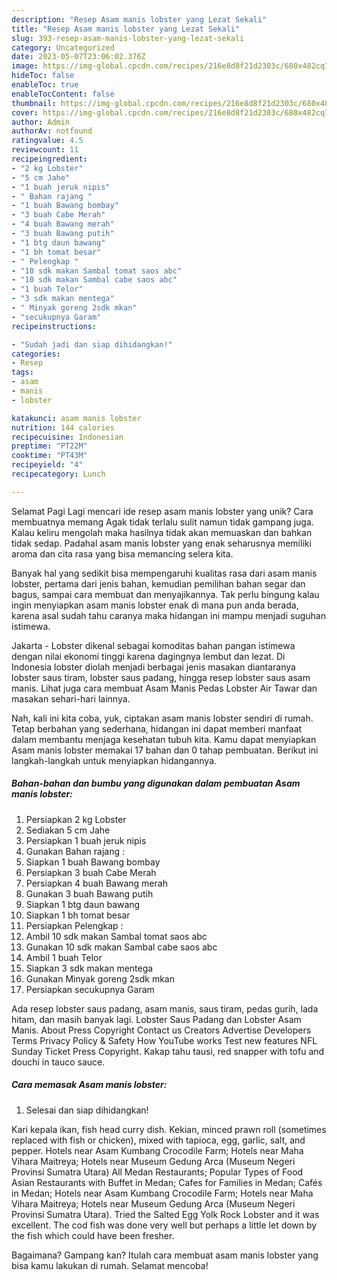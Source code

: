 ```yaml
---
description: "Resep Asam manis lobster yang Lezat Sekali"
title: "Resep Asam manis lobster yang Lezat Sekali"
slug: 393-resep-asam-manis-lobster-yang-lezat-sekali
category: Uncategorized
date: 2023-05-07T23:06:02.376Z
image: https://img-global.cpcdn.com/recipes/216e8d8f21d2303c/680x482cq70/asam-manis-lobster-foto-resep-utama.jpg
hideToc: false
enableToc: true
enableTocContent: false
thumbnail: https://img-global.cpcdn.com/recipes/216e8d8f21d2303c/680x482cq70/asam-manis-lobster-foto-resep-utama.jpg
cover: https://img-global.cpcdn.com/recipes/216e8d8f21d2303c/680x482cq70/asam-manis-lobster-foto-resep-utama.jpg
author: Admin
authorAv: notfound
ratingvalue: 4.5
reviewcount: 11
recipeingredient:
- "2 kg Lobster"
- "5 cm Jahe"
- "1 buah jeruk nipis"
- " Bahan rajang "
- "1 buah Bawang bombay"
- "3 buah Cabe Merah"
- "4 buah Bawang merah"
- "3 buah Bawang putih"
- "1 btg daun bawang"
- "1 bh tomat besar"
- " Pelengkap "
- "10 sdk makan Sambal tomat saos abc"
- "10 sdk makan Sambal cabe saos abc"
- "1 buah Telor"
- "3 sdk makan mentega"
- " Minyak goreng 2sdk mkan"
- "secukupnya Garam"
recipeinstructions:

- "Sudah jadi dan siap dihidangkan!"
categories:
- Resep
tags:
- asam
- manis
- lobster

katakunci: asam manis lobster 
nutrition: 144 calories
recipecuisine: Indonesian
preptime: "PT22M"
cooktime: "PT43M"
recipeyield: "4"
recipecategory: Lunch

---
```



Selamat Pagi Lagi mencari ide resep asam manis lobster yang unik? Cara membuatnya memang Agak tidak terlalu sulit namun tidak gampang juga. Kalau keliru mengolah maka hasilnya tidak akan memuaskan dan bahkan tidak sedap. Padahal asam manis lobster yang enak seharusnya memiliki aroma dan cita rasa yang bisa memancing selera kita.


Banyak hal yang sedikit bisa mempengaruhi kualitas rasa dari asam manis lobster, pertama dari jenis bahan, kemudian pemilihan bahan segar dan bagus, sampai cara membuat dan menyajikannya. Tak perlu bingung kalau ingin menyiapkan asam manis lobster enak di mana pun anda berada, karena asal sudah tahu caranya maka hidangan ini mampu menjadi suguhan istimewa.

Jakarta - Lobster dikenal sebagai komoditas bahan pangan istimewa dengan nilai ekonomi tinggi karena dagingnya lembut dan lezat. Di Indonesia lobster diolah menjadi berbagai jenis masakan diantaranya lobster saus tiram, lobster saus padang, hingga resep lobster saus asam manis. Lihat juga cara membuat Asam Manis Pedas Lobster Air Tawar dan masakan sehari-hari lainnya.


Nah, kali ini kita coba, yuk, ciptakan asam manis lobster sendiri di rumah. Tetap berbahan yang sederhana, hidangan ini dapat memberi manfaat dalam membantu menjaga kesehatan tubuh kita. Kamu dapat menyiapkan Asam manis lobster memakai 17 bahan dan 0 tahap pembuatan. Berikut ini langkah-langkah untuk menyiapkan hidangannya.

<!--inarticleads1-->

##### Bahan-bahan dan bumbu yang digunakan dalam pembuatan Asam manis lobster:

1. Persiapkan 2 kg Lobster
1. Sediakan 5 cm Jahe
1. Persiapkan 1 buah jeruk nipis
1. Gunakan  Bahan rajang :
1. Siapkan 1 buah Bawang bombay
1. Persiapkan 3 buah Cabe Merah
1. Persiapkan 4 buah Bawang merah
1. Gunakan 3 buah Bawang putih
1. Siapkan 1 btg daun bawang
1. Siapkan 1 bh tomat besar
1. Persiapkan  Pelengkap :
1. Ambil 10 sdk makan Sambal tomat saos abc
1. Gunakan 10 sdk makan Sambal cabe saos abc
1. Ambil 1 buah Telor
1. Siapkan 3 sdk makan mentega
1. Gunakan  Minyak goreng 2sdk mkan
1. Persiapkan secukupnya Garam


Ada resep lobster saus padang, asam manis, saus tiram, pedas gurih, lada hitam, dan masih banyak lagi. Lobster Saus Padang dan Lobster Asam Manis. About Press Copyright Contact us Creators Advertise Developers Terms Privacy Policy &amp; Safety How YouTube works Test new features NFL Sunday Ticket Press Copyright. Kakap tahu tausi, red snapper with tofu and douchi in tauco sauce. 

<!--inarticleads2-->

##### Cara memasak Asam manis lobster:


1. Selesai dan siap dihidangkan!

Kari kepala ikan, fish head curry dish. Kekian, minced prawn roll (sometimes replaced with fish or chicken), mixed with tapioca, egg, garlic, salt, and pepper. Hotels near Asam Kumbang Crocodile Farm; Hotels near Maha Vihara Maitreya; Hotels near Museum Gedung Arca (Museum Negeri Provinsi Sumatra Utara) All Medan Restaurants; Popular Types of Food Asian Restaurants with Buffet in Medan; Cafes for Families in Medan; Cafés in Medan; Hotels near Asam Kumbang Crocodile Farm; Hotels near Maha Vihara Maitreya; Hotels near Museum Gedung Arca (Museum Negeri Provinsi Sumatra Utara). Tried the Salted Egg Yolk Rock Lobster and it was excellent. The cod fish was done very well but perhaps a little let down by the fish which could have been fresher. 

Bagaimana? Gampang kan? Itulah cara membuat asam manis lobster yang bisa kamu lakukan di rumah. Selamat mencoba!
